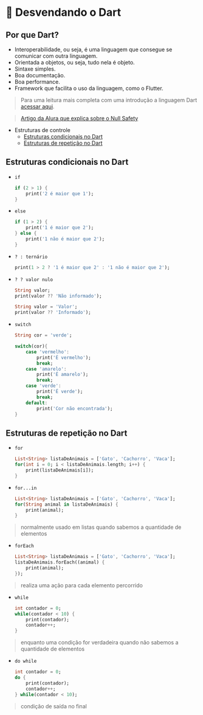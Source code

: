 # 🔵 Desvendando o Dart

## Por que Dart?

- Interoperabilidade, ou seja, é uma linguagem que consegue se comunicar com outra linguagem.
- Orientada a objetos, ou seja, tudo nela é objeto.
- Sintaxe simples.
- Boa documentação.
- Boa performance.
- Framework que facilita o uso da linguagem, como o Flutter.

> Para uma leitura mais completa com uma introdução a linguagem Dart [acessar aqui](https://www.paulocagol.dev.br/2021/04/00004-introducao-linguagem-dart/).

> [Artigo da Alura que explica sobre o Null Safety](https://www.alura.com.br/artigos/flutter-null-safety)

- Estruturas de controle
  - [Estruturas condicionais no Dart](#estruturas-de-condição-no-dart)
  - [Estruturas de repetição no Dart](#estruturas-de-repetição-no-dart)

## Estruturas condicionais no Dart

- `if`

    ```dart
    if (2 > 1) {
        print('2 é maior que 1');
    }
    ```

- `else`

    ```dart
    if (1 > 2) {
        print('1 é maior que 2');
    } else {
        print('1 não é maior que 2');
    }
    ```

- `? : ternário`

    ```dart
    print(1 > 2 ? '1 é maior que 2' : '1 não é maior que 2');
    ```

- `? ? valor nulo`

    ```dart
    String valor;
    print(valor ?? 'Não informado');

    String valor = 'Valor';
    print(valor ?? 'Informado');
    ```

- `switch`

    ```dart
    String cor = 'verde';
  
    switch(cor){
        case 'vermelho':
            print('É vermelho');
            break;
        case 'amarelo':
            print('É amarelo');
            break;
        case 'verde':
            print('É verde');
            break;
        default:
            print('Cor não encontrada');
    }
    ```

## Estruturas de repetição no Dart

- `for`

    ```dart
    List<String> listaDeAnimais = ['Gato', 'Cachorro', 'Vaca'];
    for(int i = 0; i < listaDeAnimais.length; i++) {
        print(listaDeAnimais[i]);
    }
    ```

- `for...in`

    ```dart
    List<String> listaDeAnimais = ['Gato', 'Cachorro', 'Vaca'];
    for(String animal in listaDeAnimais) {
        print(animal);
    }
    ```

> normalmente usado em listas
> quando sabemos a quantidade de elementos

- `forEach`

    ```dart
    List<String> listaDeAnimais = ['Gato', 'Cachorro', 'Vaca'];
    listaDeAnimais.forEach((animal) {
        print(animal);
    });
    ```

> realiza uma ação para cada elemento percorrido

- `while`

    ```dart
    int contador = 0;
    while(contador < 10) {
        print(contador);
        contador++;
    }
    ```

> enquanto uma condição for verdadeira
> quando não sabemos a quantidade de elementos

- `do while`

    ```dart
    int contador = 0;
    do {
        print(contador);
        contador++;
    } while(contador < 10);
    ```

> condição de saída no final
